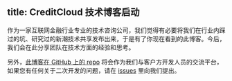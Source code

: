title: CreditCloud 技术博客启动
---

作为一家互联网金融行业专业的技术咨询公司，我们觉得有必要将我们在行业内踩过的坑、研究过的新潮技术共享发布出来，于是有了你现在看到的此博客。今后，我们会在此分享团队在技术方面的经验和思考。

另外，[此博客在 GitHub 上的 repo](https://github.com/CreditCloud/creditcloud.github.io) 将会作为我们与客户方开发人员的交流平台，如果您有任何关于二次开发的问题，请在 [issues](https://github.com/CreditCloud/creditcloud.github.io/issues) 里向我们提出。
